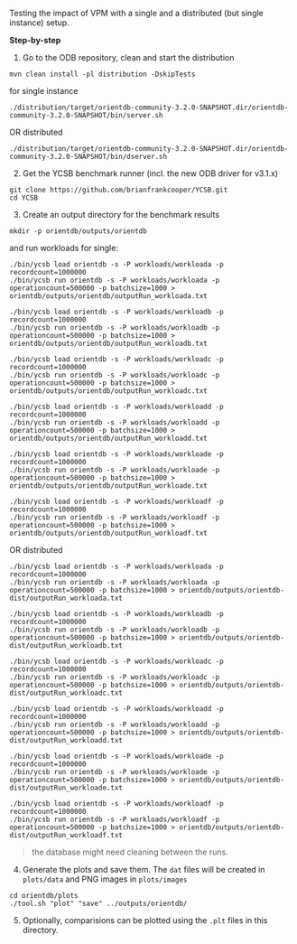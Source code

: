 Testing the impact of VPM with a single and a distributed (but single instance) setup.

**Step-by-step**

1) Go to the ODB repository, clean and start the distribution

```
mvn clean install -pl distribution -DskipTests
```

for single instance

```
./distribution/target/orientdb-community-3.2.0-SNAPSHOT.dir/orientdb-community-3.2.0-SNAPSHOT/bin/server.sh
```

OR distributed

```
./distribution/target/orientdb-community-3.2.0-SNAPSHOT.dir/orientdb-community-3.2.0-SNAPSHOT/bin/dserver.sh
```

2) Get the YCSB benchmark runner (incl. the new ODB driver for v3.1.x)

```
git clone https://github.com/brianfrankcooper/YCSB.git
cd YCSB
```

3) Create an output directory for the benchmark results

```
mkdir -p orientdb/outputs/orientdb
```

and run workloads for single:

```
./bin/ycsb load orientdb -s -P workloads/workloada -p recordcount=1000000
./bin/ycsb run orientdb -s -P workloads/workloada -p operationcount=500000 -p batchsize=1000 > orientdb/outputs/orientdb/outputRun_workloada.txt
```

```
./bin/ycsb load orientdb -s -P workloads/workloadb -p recordcount=1000000
./bin/ycsb run orientdb -s -P workloads/workloadb -p operationcount=500000 -p batchsize=1000 > orientdb/outputs/orientdb/outputRun_workloadb.txt
```

```
./bin/ycsb load orientdb -s -P workloads/workloadc -p recordcount=1000000
./bin/ycsb run orientdb -s -P workloads/workloadc -p operationcount=500000 -p batchsize=1000 > orientdb/outputs/orientdb/outputRun_workloadc.txt
```

```
./bin/ycsb load orientdb -s -P workloads/workloadd -p recordcount=1000000
./bin/ycsb run orientdb -s -P workloads/workloadd -p operationcount=500000 -p batchsize=1000 > orientdb/outputs/orientdb/outputRun_workloadd.txt
```

```
./bin/ycsb load orientdb -s -P workloads/workloade -p recordcount=1000000
./bin/ycsb run orientdb -s -P workloads/workloade -p operationcount=500000 -p batchsize=1000 > orientdb/outputs/orientdb/outputRun_workloade.txt
```

```
./bin/ycsb load orientdb -s -P workloads/workloadf -p recordcount=1000000
./bin/ycsb run orientdb -s -P workloads/workloadf -p operationcount=500000 -p batchsize=1000 > orientdb/outputs/orientdb/outputRun_workloadf.txt
```

OR distributed

```
./bin/ycsb load orientdb -s -P workloads/workloada -p recordcount=1000000
./bin/ycsb run orientdb -s -P workloads/workloada -p operationcount=500000 -p batchsize=1000 > orientdb/outputs/orientdb-dist/outputRun_workloada.txt
```

```
./bin/ycsb load orientdb -s -P workloads/workloadb -p recordcount=1000000
./bin/ycsb run orientdb -s -P workloads/workloadb -p operationcount=500000 -p batchsize=1000 > orientdb/outputs/orientdb-dist/outputRun_workloadb.txt
```

```
./bin/ycsb load orientdb -s -P workloads/workloadc -p recordcount=1000000
./bin/ycsb run orientdb -s -P workloads/workloadc -p operationcount=500000 -p batchsize=1000 > orientdb/outputs/orientdb-dist/outputRun_workloadc.txt
```

```
./bin/ycsb load orientdb -s -P workloads/workloadd -p recordcount=1000000
./bin/ycsb run orientdb -s -P workloads/workloadd -p operationcount=500000 -p batchsize=1000 > orientdb/outputs/orientdb-dist/outputRun_workloadd.txt
```

```
./bin/ycsb load orientdb -s -P workloads/workloade -p recordcount=1000000
./bin/ycsb run orientdb -s -P workloads/workloade -p operationcount=500000 -p batchsize=1000 > orientdb/outputs/orientdb-dist/outputRun_workloade.txt
```

```
./bin/ycsb load orientdb -s -P workloads/workloadf -p recordcount=1000000
./bin/ycsb run orientdb -s -P workloads/workloadf -p operationcount=500000 -p batchsize=1000 > orientdb/outputs/orientdb-dist/outputRun_workloadf.txt
```

> the database might need cleaning between the runs.

4) Generate the plots and save them. The `dat` files will be created in `plots/data` and PNG images
   in `plots/images`

```
cd orientdb/plots
./tool.sh "plot" "save" ../outputs/orientdb/
```

5) Optionally, comparisions can be plotted using the `.plt` files in this directory.